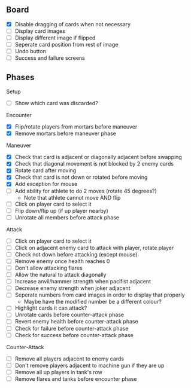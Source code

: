 ## Board

- [x] Disable dragging of cards when not necessary
- [ ] Display card images
- [ ] Display different image if flipped
- [ ] Seperate card position from rest of image
- [ ] Undo button
- [ ] Success and failure screens

## Phases

Setup
- [ ] Show which card was discarded?

Encounter
- [x] Flip/rotate players from mortars before maneuver
- [x] Remove mortars before maneuver phase

Maneuver
- [x] Check that card is adjacent or diagonally adjacent before swapping
- [x] Check that diagonal movement is not blocked by 2 enemy cards
- [x] Rotate card after moving
- [x] Check that card is not down or rotated before moving
- [x] Add exception for mouse
- [ ] Add ability for athlete to do 2 moves (rotate 45 degrees?)
    - Note that athlete cannot move AND flip
- [ ] Click on player card to select it
- [ ] Flip down/flip up (if up player nearby)
- [ ] Unrotate all members before attack phase

Attack
- [ ] Click on player card to select it
- [ ] Click on adjacent enemy card to attack with player, rotate player
- [ ] Check not down before attacking (except mouse)
- [ ] Remove enemy once health reaches 0
- [ ] Don't allow attacking flares
- [ ] Allow the natural to attack diagonally
- [ ] Increase anvil/hammer strength when pacifist adjacent
- [ ] Decrease enemy strength when joker adjacent
- [ ] Seperate numbers from card images in order to display that properly
    - Maybe have the modified number be a different colour?
- [ ] Highlight cards it can attack?
- [ ] Unrotate cards before counter-attack phase
- [ ] Revert enemy health before counter-attack phase
- [ ] Check for failure before counter-attack phase
- [ ] Check for success before counter-attack phase

Counter-Attack
- [ ] Remove all players adjacent to enemy cards
- [ ] Don't remove players adjacent to machine gun if they are up
- [ ] Remove all up players in tank's row
- [ ] Remove flares and tanks before encounter phase